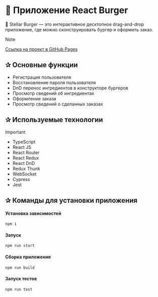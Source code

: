 # 🍔 Приложение React Burger

🍔 Stellar Burger — это интерактивное десктопное drag-and-drop приложение, где можно сконструировать бургер и оформить заказ.

> [!NOTE]
> [Ссылка на проект в GitHub Pages](https://vitali-workspace.github.io/react-burger-page/)


<h2>&#10032; Основные функции</h2>

- Регистрация пользователя 
- Восстановление пароля пользователя
- DnD перенос ингредиентов в конструкторе бургеров 
- Просмотр сведений об ингредиентах
- Оформление заказа
- Просмотр сведений о сделанных заказах

<h2>&#10032; Используемые технологии</h2>

> [!IMPORTANT]
> - TypeScript
> - React JS
> - React Router
> - React Redux
> - React DnD
> - Redux Thunk
> - WebSocket
> - Cypress
> - Jest


<h2>&#10032; Команды для установки приложения</h2>

#### Установка зависимостей

```
npm i
```
#### Запуск

```
npm run start
```
#### Сборка приложения

```
npm run build
```
#### Запуск тестов

```
npm run test
```
